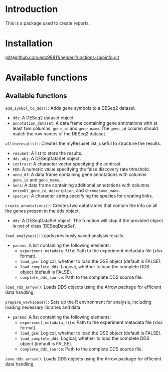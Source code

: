 # Introduction

This is a package used to create reports, 

# Installation 

[git@github.com:edo98811/helper-functions-rbioinfo.git](https://github.com/edo98811/helper-functions-rbioinfo.git)

# Available functions 

## Available functions


`add_symbol_to_dds()`: Adds gene symbols to a DESeq2 dataset.

* `dds`: A DESeq2 dataset object.
* `annotation_dataset`: A data frame containing gene annotations with at least two columns: `gene_id` and `gene_name`. The `gene_id` column should match the row names of the DESeq2 dataset.

`alltheresults()`: Creates the myResuset list, useful to structure the results.

* `resuSet`: A list to store the results.
* `dds_obj`: A DESeqDataSet object.
* `contrast`: A character vector specifying the contrast.
* `FDR`: A numeric value specifying the false discovery rate threshold.
* `anno_df`: A data frame containing gene annotations with columns `gene_id` and `gene_name`.
* `anns`: A data frame containing additional annotations with columns `ensembl_gene_id`, `description`, and `chromosome_name`.
* `species`: A character string specifying the species for creating links.

`create_annotations()`: Creates two dataframes that contain the info on all the genes present in the dds object.

* `dds`: A DESeqDataSet object. The function will stop if the provided object is not of class 'DESeqDataSet'.

`load_analyses()`: Loads previously saved analysis results.

* `params`: A list containing the following elements:
    - `experiment_metadata_file`: Path to the experiment metadata file (xlsx format).
    - `load_gse`: Logical, whether to load the GSE object (default is FALSE).
    - `load_complete_dds`: Logical, whether to load the complete DDS object (default is FALSE).
    - `complete_dds_source`: Path to the complete DDS source file.

`load_rds_arrow()`: Loads DDS objects using the Arrow package for efficient data handling.

`prepare_workspace()`: Sets up the R environment for analysis, including loading necessary libraries and data.

* `params`: A list containing the following elements:
    - `experiment_metadata_file`: Path to the experiment metadata file (xlsx format).
    - `load_gse`: Logical, whether to load the GSE object (default is FALSE).
    - `load_complete_dds`: Logical, whether to load the complete DDS object (default is FALSE).
    - `complete_dds_source`: Path to the complete DDS source file.

`save_dds_arrow()`: Loads DDS objects using the Arrow package for efficient data handling.
